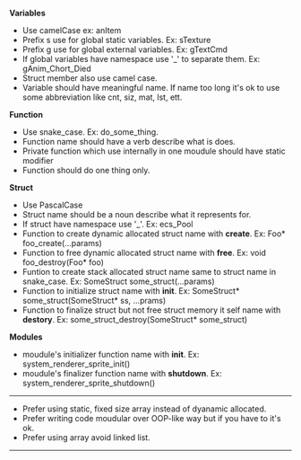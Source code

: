 **Variables** 
  - Use camelCase ex: anItem
  - Prefix s use for global static variables. Ex: sTexture
  - Prefix g use for global external variables. Ex: gTextCmd
  - If global variables have namespace use '_' to separate them. Ex: gAnim_Chort_Died
  - Struct member also use camel case.
  - Variable should have meaningful name. If name too long it's ok to use some abbreviation like cnt, siz, mat, lst, ett.

**Function**
  - Use snake_case. Ex: do_some_thing.
  - Function name should have a verb describe what is does.
  - Private function which use internally in one moudule should have static modifier
  - Function should do one thing only.

**Struct**
  - Use PascalCase
  - Struct name should be a noun describe what it represents for.
  - If struct have namespace use '_'. Ex: ecs_Pool
  - Function to create dynamic allocated struct name with __create__. Ex: Foo* foo_create(...params)
  - Function to free dynamic allocated struct name with __free__. Ex: void foo_destroy(Foo* foo)
  - Funtion to create stack allocated struct name same to struct name in snake_case. Ex: SomeStruct some_struct(...params)
  - Function to initialize struct name with __init__. Ex: SomeStruct* some_struct(SomeStruct* ss, ...prams)
  - Function to finalize struct but not free struct memory it self name with __destory__. Ex: some_struct_destroy(SomeStruct* some_struct)

**Modules**
  - moudule's initializer function name with __init__. Ex: system_renderer_sprite_init()
  - moudule's finalizer function name with __shutdown__. Ex: system_renderer_sprite_shutdown()
***
- Prefer using static, fixed size array instead of dyanamic allocated.
- Prefer writing code moudular over OOP-like way but if you have to it's ok.
- Prefer using array avoid linked list.
***
